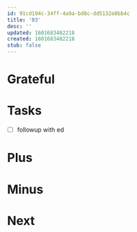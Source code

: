 ```yaml
---
id: 91cd194c-34ff-4a9a-bd8c-dd5132e8bb4c
title: '03'
desc: ''
updated: 1601683482218
created: 1601683482218
stub: false
---
```


# Grateful

# Tasks
- [ ] followup with ed

# Plus

# Minus

# Next
